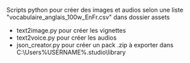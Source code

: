 Scripts python pour créer des images et audios selon une liste "vocabulaire_anglais_100w_EnFr.csv" dans dossier assets
- text2image.py pour créer les vignettes
- text2voice.py pour créer les audios
- json_creator.py pour créer un pack .zip à exporter dans C:\Users\%USERNAME%\.studio\library

